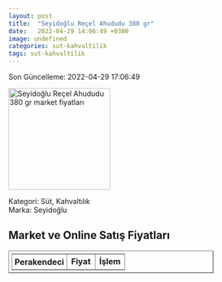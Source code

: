 ```yaml
---
layout: post
title:  "Seyidoğlu Reçel Ahududu 380 gr"
date:   2022-04-29 14:06:49 +0300
image: undefined
categories: sut-kahvaltilik
tags: sut-kahvaltilik
---
```


Son Güncelleme: 2022-04-29 17:06:49

<img src="undefined" width="200" alt="Seyidoğlu Reçel Ahududu 380 gr market fiyatları" />

Kategori: Süt, Kahvaltılık
<br />
Marka: Seyidoğlu

<h2>Market ve Online Satış Fiyatları</h2>

<table border="1" style="padding: 5px;width:80%;">
  <tr>
    <td style="padding: 5px;"><strong>Perakendeci</strong></td>
    <td><strong>Fiyat</strong></td>
    <td><strong>İşlem</strong></td>
  </tr>
  
</table>
